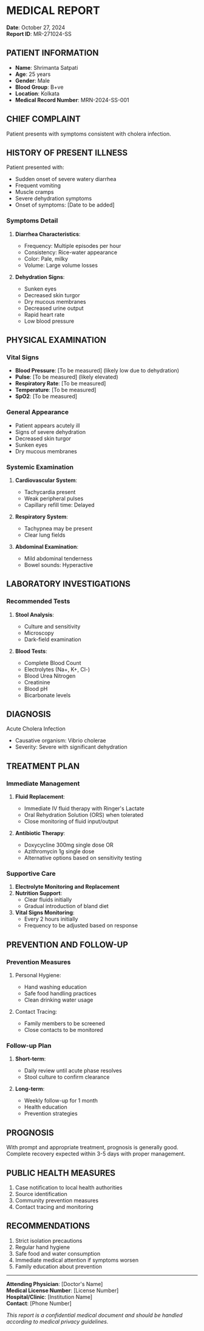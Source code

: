 # MEDICAL REPORT
**Date**: October 27, 2024  
**Report ID**: MR-271024-SS  

## PATIENT INFORMATION
- **Name**: Shrimanta Satpati
- **Age**: 25 years
- **Gender**: Male
- **Blood Group**: B+ve
- **Location**: Kolkata
- **Medical Record Number**: MRN-2024-SS-001

## CHIEF COMPLAINT
Patient presents with symptoms consistent with cholera infection.

## HISTORY OF PRESENT ILLNESS
Patient presented with:
- Sudden onset of severe watery diarrhea
- Frequent vomiting
- Muscle cramps
- Severe dehydration symptoms
- Onset of symptoms: [Date to be added]

### Symptoms Detail
1. **Diarrhea Characteristics**:
   - Frequency: Multiple episodes per hour
   - Consistency: Rice-water appearance
   - Color: Pale, milky
   - Volume: Large volume losses

2. **Dehydration Signs**:
   - Sunken eyes
   - Decreased skin turgor
   - Dry mucous membranes
   - Decreased urine output
   - Rapid heart rate
   - Low blood pressure

## PHYSICAL EXAMINATION
### Vital Signs
- **Blood Pressure**: [To be measured] (likely low due to dehydration)
- **Pulse**: [To be measured] (likely elevated)
- **Respiratory Rate**: [To be measured]
- **Temperature**: [To be measured]
- **SpO2**: [To be measured]

### General Appearance
- Patient appears acutely ill
- Signs of severe dehydration
- Decreased skin turgor
- Sunken eyes
- Dry mucous membranes

### Systemic Examination
1. **Cardiovascular System**:
   - Tachycardia present
   - Weak peripheral pulses
   - Capillary refill time: Delayed

2. **Respiratory System**:
   - Tachypnea may be present
   - Clear lung fields

3. **Abdominal Examination**:
   - Mild abdominal tenderness
   - Bowel sounds: Hyperactive

## LABORATORY INVESTIGATIONS
### Recommended Tests
1. **Stool Analysis**:
   - Culture and sensitivity
   - Microscopy
   - Dark-field examination

2. **Blood Tests**:
   - Complete Blood Count
   - Electrolytes (Na+, K+, Cl-)
   - Blood Urea Nitrogen
   - Creatinine
   - Blood pH
   - Bicarbonate levels

## DIAGNOSIS
Acute Cholera Infection
- Causative organism: Vibrio cholerae
- Severity: Severe with significant dehydration

## TREATMENT PLAN
### Immediate Management
1. **Fluid Replacement**:
   - Immediate IV fluid therapy with Ringer's Lactate
   - Oral Rehydration Solution (ORS) when tolerated
   - Close monitoring of fluid input/output

2. **Antibiotic Therapy**:
   - Doxycycline 300mg single dose OR
   - Azithromycin 1g single dose
   - Alternative options based on sensitivity testing

### Supportive Care
1. **Electrolyte Monitoring and Replacement**
2. **Nutrition Support**:
   - Clear fluids initially
   - Gradual introduction of bland diet
3. **Vital Signs Monitoring**:
   - Every 2 hours initially
   - Frequency to be adjusted based on response

## PREVENTION AND FOLLOW-UP
### Prevention Measures
1. Personal Hygiene:
   - Hand washing education
   - Safe food handling practices
   - Clean drinking water usage

2. Contact Tracing:
   - Family members to be screened
   - Close contacts to be monitored

### Follow-up Plan
1. **Short-term**:
   - Daily review until acute phase resolves
   - Stool culture to confirm clearance
   
2. **Long-term**:
   - Weekly follow-up for 1 month
   - Health education
   - Prevention strategies

## PROGNOSIS
With prompt and appropriate treatment, prognosis is generally good. Complete recovery expected within 3-5 days with proper management.

## PUBLIC HEALTH MEASURES
1. Case notification to local health authorities
2. Source identification
3. Community prevention measures
4. Contact tracing and monitoring

## RECOMMENDATIONS
1. Strict isolation precautions
2. Regular hand hygiene
3. Safe food and water consumption
4. Immediate medical attention if symptoms worsen
5. Family education about prevention

---
**Attending Physician**: [Doctor's Name]  
**Medical License Number**: [License Number]  
**Hospital/Clinic**: [Institution Name]  
**Contact**: [Phone Number]

*This report is a confidential medical document and should be handled according to medical privacy guidelines.*
